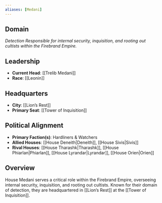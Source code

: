 ```yaml
---
aliases: [Medani]
---
```


## Domain
*Detection*
_Responsible for internal security, inquisition, and rooting out cultists within the Firebrand Empire._

## Leadership
- **Current Head**: [[Trelib Medani]]
- **Race**: [[Leonin]]

## Headquarters
- **City**: [[Lion’s Rest]]
- **Primary Seat**: [[Tower of Inquisition]]

## Political Alignment
- **Primary Faction(s)**: Hardliners & Watchers
- **Allied Houses**: [[House Deneith|Deneith]], [[House Sivis|Sivis]]
- **Rival Houses**: [[House Tharashk|Tharashk]], [[House Phiarlan|Phiarlan]], [[House Lyrandar|Lyrandar]], [[House Orien|Orien]]

## Overview

House Medani serves a critical role within the Firebrand Empire, overseeing internal security, inquisition, and rooting out cultists. Known for their domain of detection, they are headquartered in [[Lion’s Rest]] at the [[Tower of Inquisition]].
